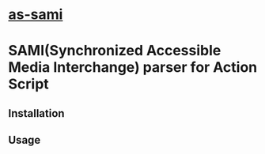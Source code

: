 [as-sami](http://github.com/vbalien/as-sami)
=======================================================
SAMI(Synchronized Accessible Media Interchange) parser for Action Script
=======================================================

Installation
------------



Usage
-----


